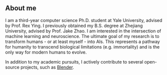 ## About me
I am a third-year computer science Ph.D. student at Yale University, advised by Prof. Rex Ying. I previously obtained my B.S. degree at Zhejiang University, advised by Prof. Jake Zhao.
I am interested in the intersection of machine learning and neuroscience. The ultimate goal of my research is to transform humans - or at least myself - into AIs. This represents a pathway for humanity to transcend biological limitations (e.g. immortality) and is the only way for modern humans to evolve.

In addition to my academic pursuits, I actively contribute to several open-source projects, such as [Blender](https://projects.blender.org/Weikang-Qiu?tab=activity).
